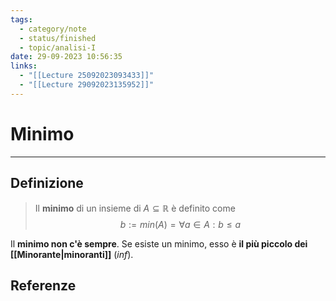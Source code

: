 ```yaml
---
tags:
  - category/note
  - status/finished
  - topic/analisi-I
date: 29-09-2023 10:56:35
links:
  - "[[Lecture 25092023093433]]"
  - "[[Lecture 29092023135952]]"
---
```

# Minimo
---
## Definizione
> Il **minimo** di un insieme di $A \subseteq \mathbb{R}$ è definito come
> $$b := min(A) = \forall a \in A: b \leq a$$

Il **minimo non c'è sempre**. Se esiste un minimo, esso è **il più piccolo dei [[Minorante|minoranti]]** ($inf$).

## Referenze